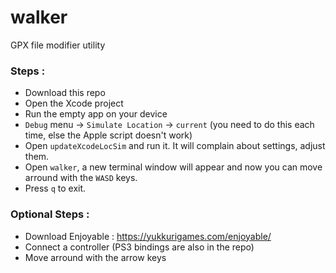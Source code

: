 # walker
GPX file modifier utility

### Steps :

 - Download this repo
 - Open the Xcode project
 - Run the empty app on your device
 - `Debug` menu -> `Simulate Location` -> `current` (you need to do this each time, else the Apple script doesn't work)
 - Open `updateXcodeLocSim` and run it. It will complain about settings, adjust them.
 - Open `walker`, a new terminal window will appear and now you can move arround with the `WASD` keys.
 - Press `q` to exit.

### Optional Steps :

 - Download Enjoyable : https://yukkurigames.com/enjoyable/
 - Connect a controller (PS3 bindings are also in the repo)
 - Move arround with the arrow keys
